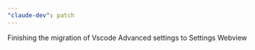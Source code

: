 ```yaml
---
"claude-dev": patch
---
```


Finishing the migration of Vscode Advanced settings to Settings Webview
